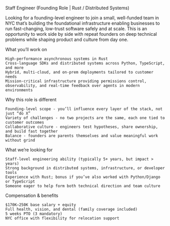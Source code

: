 Staff Engineer (Founding Role | Rust / Distributed Systems)

Looking for a founding-level engineer to join a small, well-funded team in NYC that’s building the foundational infrastructure enabling businesses to run fast-changing, low-trust software safely and at scale. This is an opportunity to work side by side with repeat founders on deep technical problems while shaping product and culture from day one.


What you’ll work on

    High-performance asynchronous systems in Rust
    Cross-language SDKs and distributed systems across Python, TypeScript, and more
    Hybrid, multi-cloud, and on-prem deployments tailored to customer needs
    Mission-critical infrastructure providing permissions control, observability, and real-time feedback over agents in modern environments


Why this role is different

    Founding-level scope - you’ll influence every layer of the stack, not just “do X”
    Variety of challenges - no two projects are the same, each one tied to customer outcomes
    Collaborative culture - engineers test hypotheses, share ownership, and build fast together
    Balance - founders are parents themselves and value meaningful work without grind


What we’re looking for

    Staff-level engineering ability (typically 5+ years, but impact > years)
    Strong background in distributed systems, infrastructure, or developer tools
    Experience with Rust; bonus if you’ve also worked with Python/Django or TypeScript
    Someone eager to help form both technical direction and team culture


Compensation & benefits

    $170K–250K base salary + equity
    Full health, vision, and dental (family coverage included)
    5 weeks PTO (3 mandatory)
    NYC office with flexibility for relocation support